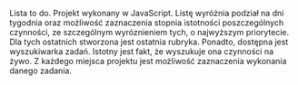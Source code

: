Lista to do. Projekt wykonany w JavaScript. Listę wyróżnia podział na dni tygodnia oraz możliwość zaznaczenia stopnia istotności poszczególnych czynności, ze szczególnym wyróznieniem tych, o najwyższym priorytecie. Dla tych ostatnich stworzona jest ostatnia rubryka. Ponadto, dostępna jest wyszukiwarka zadań. Istotny jest fakt, że wyszukuje ona czynności na żywo. Z każdego miejsca projektu jest możliwość zaznaczenia wykonania danego zadania.
